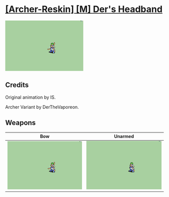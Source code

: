 # [\[Archer-Reskin\] \[M\] Der's Headband](./)

<img src="./5.%20Bow/Bow_000.png" alt="[Archer-Reskin] [M] Der's Headband standing" />

## Credits

Original animation by IS.

Archer Variant by DerTheVaporeon.

## Weapons


|Bow |Unarmed |
|  :---: | :---: |
| <img alt="Bow animation" src="./5.%20Bow/Bow.gif" /> | <img alt="Unarmed animation" src="./8.%20Unarmed/Unarmed.gif" /> |
